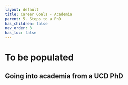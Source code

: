 ```yaml
---
layout: default
title: Career Goals - Academia
parent: 5. Steps to a PhD
has_children: false
nav_order: 3
has_toc: false
---
```


# To be populated


## Going into academia from a UCD PhD

